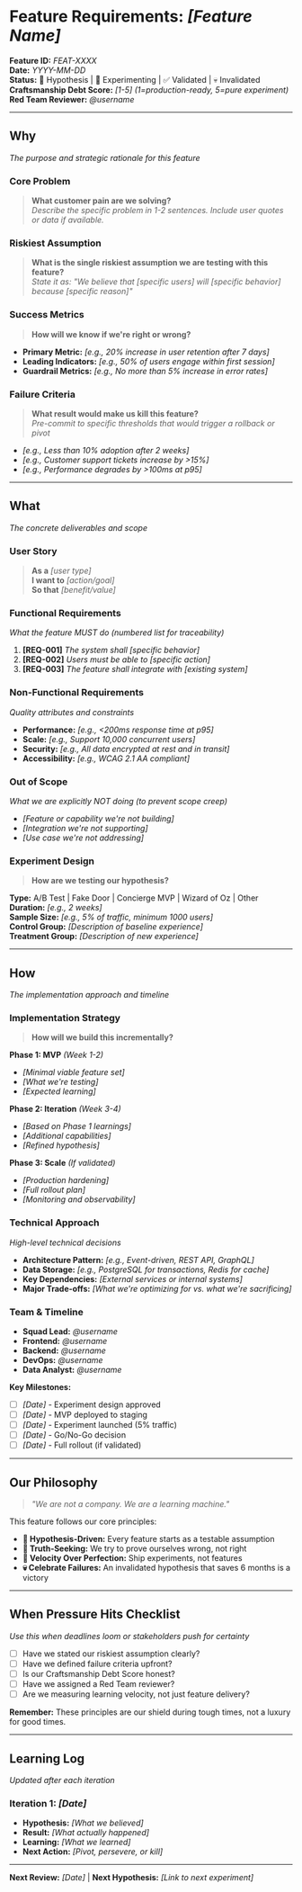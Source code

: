 # Feature Requirements: *[Feature Name]*

**Feature ID:** *FEAT-XXXX*  
**Date:** *YYYY-MM-DD*  
**Status:** 🧪 Hypothesis | 🔬 Experimenting | ✅ Validated | 💀 Invalidated  
**Craftsmanship Debt Score:** *[1-5]* *(1=production-ready, 5=pure experiment)*  
**Red Team Reviewer:** *@username*  

---

## Why
*The purpose and strategic rationale for this feature*

### Core Problem
> **What customer pain are we solving?**  
*Describe the specific problem in 1-2 sentences. Include user quotes or data if available.*

### Riskiest Assumption
> **What is the single riskiest assumption we are testing with this feature?**  
*State it as: "We believe that [specific users] will [specific behavior] because [specific reason]"*

### Success Metrics
> **How will we know if we're right or wrong?**  
- **Primary Metric:** *[e.g., 20% increase in user retention after 7 days]*
- **Leading Indicators:** *[e.g., 50% of users engage within first session]*
- **Guardrail Metrics:** *[e.g., No more than 5% increase in error rates]*

### Failure Criteria
> **What result would make us kill this feature?**  
*Pre-commit to specific thresholds that would trigger a rollback or pivot*
- *[e.g., Less than 10% adoption after 2 weeks]*
- *[e.g., Customer support tickets increase by >15%]*
- *[e.g., Performance degrades by >100ms at p95]*

---

## What
*The concrete deliverables and scope*

### User Story
> **As a** *[user type]*  
> **I want to** *[action/goal]*  
> **So that** *[benefit/value]*

### Functional Requirements
*What the feature MUST do (numbered list for traceability)*

1. **[REQ-001]** *The system shall [specific behavior]*
2. **[REQ-002]** *Users must be able to [specific action]*
3. **[REQ-003]** *The feature shall integrate with [existing system]*

### Non-Functional Requirements
*Quality attributes and constraints*

- **Performance:** *[e.g., <200ms response time at p95]*
- **Scale:** *[e.g., Support 10,000 concurrent users]*
- **Security:** *[e.g., All data encrypted at rest and in transit]*
- **Accessibility:** *[e.g., WCAG 2.1 AA compliant]*

### Out of Scope
*What we are explicitly NOT doing (to prevent scope creep)*
- *[Feature or capability we're not building]*
- *[Integration we're not supporting]*
- *[Use case we're not addressing]*

### Experiment Design
> **How are we testing our hypothesis?**

**Type:** A/B Test | Fake Door | Concierge MVP | Wizard of Oz | Other  
**Duration:** *[e.g., 2 weeks]*  
**Sample Size:** *[e.g., 5% of traffic, minimum 1000 users]*  
**Control Group:** *[Description of baseline experience]*  
**Treatment Group:** *[Description of new experience]*  

---

## How
*The implementation approach and timeline*

### Implementation Strategy
> **How will we build this incrementally?**

**Phase 1: MVP** *(Week 1-2)*
- *[Minimal viable feature set]*
- *[What we're testing]*
- *[Expected learning]*

**Phase 2: Iteration** *(Week 3-4)*
- *[Based on Phase 1 learnings]*
- *[Additional capabilities]*
- *[Refined hypothesis]*

**Phase 3: Scale** *(If validated)*
- *[Production hardening]*
- *[Full rollout plan]*
- *[Monitoring and observability]*

### Technical Approach
*High-level technical decisions*

- **Architecture Pattern:** *[e.g., Event-driven, REST API, GraphQL]*
- **Data Storage:** *[e.g., PostgreSQL for transactions, Redis for cache]*
- **Key Dependencies:** *[External services or internal systems]*
- **Major Trade-offs:** *[What we're optimizing for vs. what we're sacrificing]*

### Team & Timeline
- **Squad Lead:** *@username*
- **Frontend:** *@username*
- **Backend:** *@username*
- **DevOps:** *@username*
- **Data Analyst:** *@username*

**Key Milestones:**
- [ ] *[Date]* - Experiment design approved
- [ ] *[Date]* - MVP deployed to staging
- [ ] *[Date]* - Experiment launched (5% traffic)
- [ ] *[Date]* - Go/No-Go decision
- [ ] *[Date]* - Full rollout (if validated)

---

## Our Philosophy
> *"We are not a company. We are a learning machine."*

This feature follows our core principles:
- **🧪 Hypothesis-Driven:** Every feature starts as a testable assumption
- **🎯 Truth-Seeking:** We try to prove ourselves wrong, not right
- **🚀 Velocity Over Perfection:** Ship experiments, not features
- **💀 Celebrate Failures:** An invalidated hypothesis that saves 6 months is a victory

---

## When Pressure Hits Checklist
*Use this when deadlines loom or stakeholders push for certainty*

- [ ] Have we stated our riskiest assumption clearly?
- [ ] Have we defined failure criteria upfront?
- [ ] Is our Craftsmanship Debt Score honest?
- [ ] Have we assigned a Red Team reviewer?
- [ ] Are we measuring learning velocity, not just feature delivery?

**Remember:** These principles are our shield during tough times, not a luxury for good times.

---

## Learning Log
*Updated after each iteration*

### Iteration 1: *[Date]*
- **Hypothesis:** *[What we believed]*
- **Result:** *[What actually happened]*
- **Learning:** *[What we learned]*
- **Next Action:** *[Pivot, persevere, or kill]*

---

**Next Review:** *[Date]* | **Next Hypothesis:** *[Link to next experiment]*